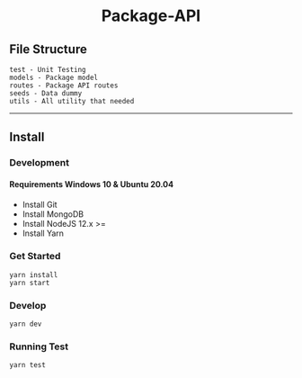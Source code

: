 <h1 align="center">
  <br>
  Package-API
  <br>
</h1>

## File Structure

    test - Unit Testing
    models - Package model
    routes - Package API routes
    seeds - Data dummy
    utils - All utility that needed

<hr />

## Install

### Development

#### Requirements Windows 10 & Ubuntu 20.04

- Install Git
- Install MongoDB
- Install NodeJS 12.x >=
- Install Yarn

### Get Started

    yarn install
    yarn start
    
### Develop

    yarn dev

### Running Test
    
    yarn test
